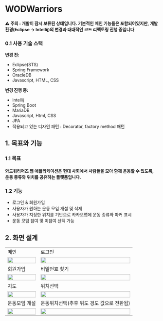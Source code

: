 # WODWarriors
#### ⚠️ **주의 : 개발이 잠시 보류된 상태입니다. 기본적인 메인 기능들은 포함되어있지만, 개발 환경(Eclipse -> Intellij)의 변경과 대대적인 코드 리팩토링 진행 중입니다**

### 0.1 사용 기술 스택
**변경 전:**
- Eclipse(STS)
- Spring Framework
- OracleDB
- Javascript, HTML, CSS

**변경 진행 중:**
- Intellij
- Spring Boot
- MariaDB
- Javascript, Html, CSS
- JPA
- 적용되고 있는 디자인 패턴 : Decorator, factory method 패턴

## 1. 목표와 기능

### 1.1 목표
#### 와드워리어즈 웹 애플리케이션은 현대 사회에서 사람들을 모아 함께 운동할 수 있도록, 운동 종류와 위치를 공유하는 플랫폼입니다.

### 1.2 기능
- 로그인 & 회원가입
- 사용자가 원하는 운동 모임 개설 및 삭제
- 사용자가 지정한 위치를 기반으로 카카오맵에 운동 종류와 마커 표시
- 운동 모임 참여 및 미참여 선택 가능

## 2. 화면 설계
<table>
    <tbody>
        <tr>
            <td>메인</td>
            <td>로그인</td>
        </tr>
        <tr>
            <td>
                <img src="https://github.com/user-attachments/assets/438860fa-f15c-429f-a99c-517b89f62dd8" width="100%">
            </td>
            <td>
                <img src="https://github.com/user-attachments/assets/841c6d85-ad0a-4064-81be-002ff72da165" width="100%">
            </td>
        </tr>
	<tr>
            <td>회원가입</td>
            <td>비밀번호 찾기</td>
        </tr>
        <tr>
            <td>
                <img src="https://github.com/user-attachments/assets/4beea5ca-4210-4c84-b664-559b6f2661a5" width="100%">
            </td>
            <td>
                <img src="https://github.com/user-attachments/assets/00ec6ece-70ff-43ec-8c3c-bfb6512041f8" width="100%">
            </td>
        </tr>
	<tr>
            <td>지도</td>
            <td>위치선택</td>
        </tr>
        <tr>
            <td>
                <img src="https://github.com/user-attachments/assets/7b761480-a713-41ec-928b-7098d741c8bc" width="100%">
            </td>
            <td>
                <img src="https://github.com/user-attachments/assets/ed4de5c4-23f2-4db0-b23d-256168feca7a" width="100%">
            </td>
        </tr>
	<tr>
            <td>운동모임 개설</td>
            <td>운동위치선택(추후 위도 경도 값으로 전환됨)</td>
        </tr>
        <tr>
            <td>
                <img src="https://github.com/user-attachments/assets/e35cf360-99e9-40ac-bf05-4ca52a92eccd" width="100%">
            </td>
            <td>
                <img src="https://github.com/user-attachments/assets/20c97595-ea8b-4d32-be7a-fb8537348ee2" width="100%">
            </td>
        </tr>
    </tbody>
</table>


